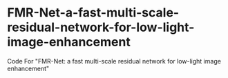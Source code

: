 # FMR-Net-a-fast-multi-scale-residual-network-for-low-light-image-enhancement
Code For "FMR-Net: a fast multi-scale residual network for low-light image enhancement"
